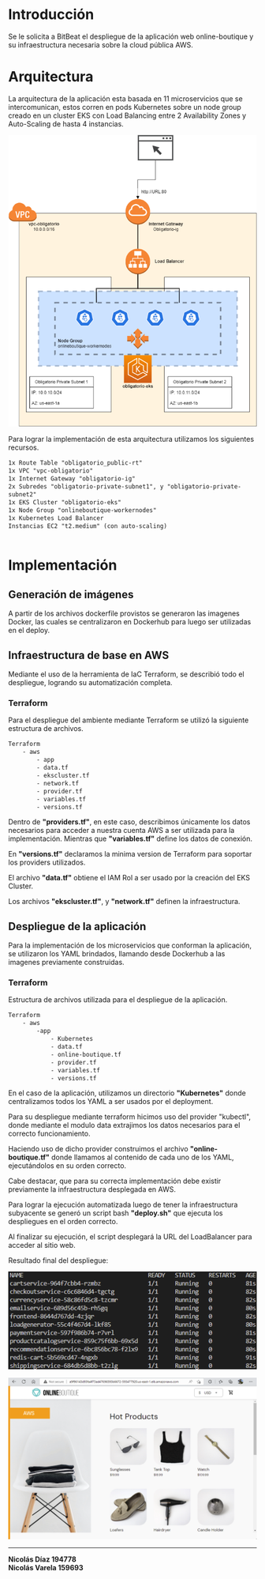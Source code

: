 # Introducción
Se le solicita a BitBeat el despliegue de la aplicación web online-boutique y su infraestructura necesaria sobre la cloud pública AWS.

# Arquitectura
La arquitectura de la aplicación esta basada en 11 microservicios que se intercomunican, estos corren en pods Kubernetes sobre un node group creado en un cluster EKS con Load Balancing entre 2 Availability Zones y Auto-Scaling de hasta 4 instancias.

![Diagrama](images/diagrama_arquitectura.png)

Para lograr la implementación de esta arquitectura utilizamos los siguientes recursos.
```
1x Route Table "obligatorio_public-rt"
1x VPC "vpc-obligatorio"
1x Internet Gateway "obligatorio-ig"
2x Subredes "obligatorio-private-subnet1", y "obligatorio-private-subnet2"
1x EKS Cluster "obligatorio-eks"
1x Node Group "onlineboutique-workernodes"
1x Kubernetes Load Balancer
Instancias EC2 "t2.medium" (con auto-scaling)
 
```

# Implementación
## Generación de imágenes
A partir de los archivos dockerfile provistos se generaron las imagenes Docker, las cuales se centralizaron en Dockerhub para luego ser utilizadas en el deploy.

## Infraestructura de base en AWS

Mediante el uso de la herramienta de IaC Terraform, se describió todo el despliegue, logrando su automatización completa.

### Terraform
Para el despliegue del ambiente mediante Terraform se utilizó la siguiente estructura de archivos.
```
Terraform
    - aws
        - app
        - data.tf
        - ekscluster.tf
        - network.tf
        - provider.tf
        - variables.tf
        - versions.tf
```
Dentro de **"providers.tf"**, en este caso, describimos únicamente los datos necesarios para acceder a nuestra cuenta AWS a ser utilizada para la implementación.
Mientras que **"variables.tf"** define los datos de conexión.

En **"versions.tf"** declaramos la minima version de Terraform para soportar los providers utilizados.

El archivo **"data.tf"** obtiene el IAM Rol a ser usado por la creación del EKS Cluster.

Los archivos **"ekscluster.tf"**, y **"network.tf"** definen la infraestructura.

## Despliegue de la aplicación
Para la implementación de los microservicios que conforman la aplicación, se utilizaron los YAML brindados, llamando desde Dockerhub a las imagenes previamente construidas.


### Terraform
Estructura de archivos utilizada para el despliegue de la aplicación.
```
Terraform
    - aws
        -app
            - Kubernetes
            - data.tf
            - online-boutique.tf
            - provider.tf
            - variables.tf
            - versions.tf
```
En el caso de la aplicación, utilizamos un directorio **"Kubernetes"** donde centralizamos todos los YAML a ser usados por el deployment.

Para su despliegue mediante terraform hicimos uso del provider "kubectl", donde mediante el modulo data extrajimos los datos necesarios para el correcto funcionamiento.

Haciendo uso de dicho provider construimos el archivo **"online-boutique.tf"** donde llamamos al contenido de cada uno de los YAML, ejecutándolos en su orden correcto.

Cabe destacar, que para su correcta implementación debe existir previamente la infraestructura desplegada en AWS.

Para lograr la ejecución automatizada luego de tener la infraestructura subyacente se generó un script bash **"deploy.sh"** que ejecuta los despliegues en el orden correcto.

Al finalizar su ejecución, el script desplegará la URL del LoadBalancer para acceder al sitio web.

Resultado final del despliegue:

![Pods](images/pods.png)

![online-boutique](images/online-boutique.png)

---
**Nicolás Díaz 194778**\
**Nicolás Varela 159693**
